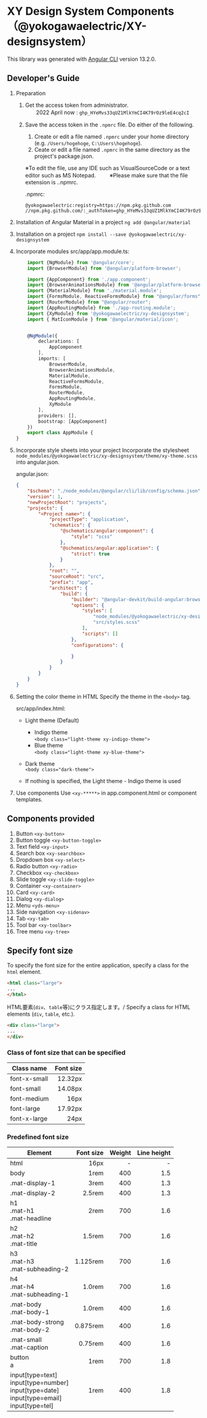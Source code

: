 # XY Design System Components（@yokogawaelectric/XY-designsystem）

This library was generated with [Angular CLI](https://github.com/angular/angular-cli) version 13.2.0.

## Developer's Guide
 
1. Preparation
   1. Get the access token from administrator.  
   　　2022 April now : `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`

   2. Save the access token in the `.npmrc` file. Do either of the following.
       1. Create or edit a file named `.npmrc` under your home directory (e.g. `/Users/hogehoge`, `C:\Users\hogehoge`).
       2. Ceate or edit a file named `.npmrc` in the same directory as the project's package.json.
       
       ※To edit the file, use any IDE such as VisualSourceCode or a text editor such as MS Notepad.
　   　※Please make sure that the file extension is ..npmrc.
  
      .npmrc:

      ```
      @yokogawaelectric:registry=https://npm.pkg.github.com  
      //npm.pkg.github.com/:_authToken=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
      ```

2. Installation of Angular Material in a project
   `ng add @angular/material`


3. Installation on a project
   `npm install --save @yokogawaelectric/xy-designsystem`


4. Incorporate modules 
   src/app/app.module.ts: 
    ```ts
        import {NgModule} from '@angular/core';
        import {BrowserModule} from '@angular/platform-browser';

        import {AppComponent} from './app.component';
        import {BrowserAnimationsModule} from '@angular/platform-browser/animations';
        import {MaterialModule} from './material.module';
        import {FormsModule, ReactiveFormsModule} from "@angular/forms";
        import {RouterModule} from "@angular/router";
        import {AppRoutingModule} from './app-routing.module';
        import {XyModule} from '@yokogawaelectric/xy-designsystem';
        import { MatIconModule } from '@angular/material/icon';


        @NgModule({
            declarations: [
                AppComponent
            ],
            imports: [
                BrowserModule,
                BrowserAnimationsModule,
                MaterialModule,
                ReactiveFormsModule,
                FormsModule,
                RouterModule,
                AppRoutingModule,
                XyModule
            ],
            providers: [],
            bootstrap: [AppComponent]
        })
        export class AppModule {
    }
    ```

5. Incorporate style sheets into your project
    Incorporate the stylesheet `node_modules/@yokogawaelectric/xy-designsystem/theme/xy-theme.scss` into angular.json.

    angular.json:
    ```json
    {
        "$schema": "./node_modules/@angular/cli/lib/config/schema.json",
        "version": 1,
        "newProjectRoot": "projects",
        "projects": {
            "<Project name>": {
                "projectType": "application",
                "schematics": {
                    "@schematics/angular:component": {
                        "style": "scss"
                    },
                    "@schematics/angular:application": {
                        "strict": true
                    }
                },
                "root": "",
                "sourceRoot": "src",
                "prefix": "app",
                "architect": {
                    "build": {
                        "builder": "@angular-devkit/build-angular:browser",
                        "options": {
                            "styles": [
                                "node_modules/@yokogawaelectric/xy-designsystem/theme/xy-theme.scss",
                                "src/styles.scss"
                            ],
                            "scripts": []
                        },
                        "configurations": {

                        }
                    }
                }
            }
        }
    }
   ```

6. Setting the color theme in HTML
   Specify the theme in the `<body>` tag.  

   src/app/index.html:
    - Light theme (Default)
      - Indigo theme  
        `<body class="light-theme xy-indigo-theme">`
      - Blue theme  
        `<body class="light-theme xy-blue-theme">`
    - Dark theme  
        `<body class="dark-theme">`  

    - If nothing is specified, the Light theme - Indigo theme is used

7. Use components
   Use `<xy-*****>` in app.component.html or component templates.


## Components provided
1. Button `<xy-button>`
2. Button toggle `<xy-button-toggle>`
3. Text field  `<xy-input>`
4. Search box `<xy-searchbox>`
5. Dropdown box `<xy-select>`
6. Radio button `<xy-radio>`
7. Checkbox `<xy-checkbox>`
9. Slide toggle `<xy-slide-toggle>`
10. Container `<xy-container>`
11. Card `<xy-card>`
12. Dialog `<xy-dialog>`
13. Menu `<yds-menu>`
15. Side navigation `<xy-sidenav>`
16. Tab `<xy-tab>`
17. Tool bar `<xy-toolbar>`
18. Tree menu `<xy-tree>`

## Specify font size

To specify the font size for the entire application, specify a class for the `html` element.
```html
<html class="large">
...
</html>
```
HTML要素(`div`、`table`等)にクラス指定します。/ Specify a class for HTML elements (`div`, `table`, etc.).
```html
<div class="large">
...
</div>
```
### Class of font size that can be specified
|Class name| Font size |
|----|--------:|
|font-x-small| 12.32px |
|font-small| 14.08px |
|font-medium|    16px |
|font-large| 17.92px |
|font-x-large|    24px |

### Predefined font size
| Element | Font size | Weight | Line height |
|----|--------:|----:|--------:|
|html|16px|-|-|
|body|1rem|400|1.5|
|.mat-display-1|3rem|400| 1.3|
|.mat-display-2|2.5rem|400|1.3|
|h1<br>.mat-h1<br>.mat-headline|2rem|700|1.6|
|h2<br>.mat-h2<br>.mat-title|1.5rem|700|1.6|
|h3<br>.mat-h3<br>.mat-subheading-2|1.125rem|700|1.6|
|h4<br>.mat-h4<br>.mat-subheading-1|1.0rem|700|1.6|
|.mat-body<br>.mat-body-1|1.0rem|400|1.6|
|.mat-body-strong<br>.mat-body-2|0.875rem|400|1.6|
|.mat-small<br>.mat-caption|0.75rem|400|1.6|
|button<br>a|1rem|700|1.8|
|input[type=text]<br>input[type=number]<br>input[type=date]<br>input[type=email]<br>input[type=tel]|1rem|400|1.8|
  
